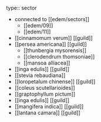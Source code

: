 type:: sector

- connected to [[edem/sectors]]
	- [[edem/09]]
	- [[edem/11]]
- [[cinnamomum verum]] [[guild]]
- [[persea americana]] [[guild]]
	- [[thunbergia mysorensis]]
	- [[clerodendrum thomsoniae]]
	- [[mansoa alliacea]]
- [[inga edulis]] [[guild]]
- [[stevia rebaudiana]]
- [[loropetalum chinense]] [[guild]]
- [[coleus scutellarioides]]
- [[graptophyllum pictum]]
- [[inga edulis]] [[guild]]
- [[mangifera indica]] [[guild]]
- [[lantana camara]] [[guild]]